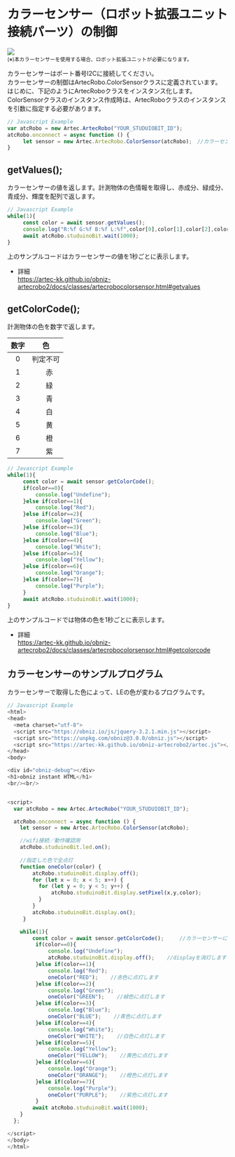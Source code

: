 # カラーセンサー（ロボット拡張ユニット接続パーツ）の制御


![](https://i.imgur.com/GNfm1P3.jpg)
<br>
<small>(※)本カラーセンサーを使用する場合、ロボット拡張ユニットが必要になります。<br></small>

カラーセンサーはポート番号I2Cに接続してください。</br>
カラーセンサーの制御はArtecRobo.ColorSensorクラスに定義されています。</br>
はじめに、下記のようにArtecRoboクラスをインスタンス化します。
ColorSensorクラスのインスタンス作成時は、ArtecRoboクラスのインスタンスを引数に指定する必要があります。
```Javascript
// Javascript Example
var atcRobo = new Artec.ArtecRobo("YOUR_STUDUIOBIT_ID");
atcRobo.onconnect = async function () {
     let sensor = new Artec.ArtecRobo.ColorSensor(atcRobo);　//カラーセンサーを接続する場合
}
```

## getValues();
カラーセンサーの値を返します。計測物体の色情報を取得し、赤成分、緑成分、青成分、輝度を配列で返します。

```Javascript
// Javascript Example
while(1){
     const color = await sensor.getValues();
     console.log("R:%f G:%f B:%f L:%f",color[0],color[1],color[2],color[3]); //カラーセンサーの値をConsoleに表示します
     await atcRobo.studuinoBit.wait(1000);
}
```
上のサンプルコードはカラーセンサーの値を1秒ごとに表示します。
* 詳細<br>
https://artec-kk.github.io/obniz-artecrobo2/docs/classes/artecrobocolorsensor.html#getvalues


## getColorCode();
計測物体の色を数字で返します。

| 数字  |  色  |
|:----:|:----:|
|  0   |判定不可|
|  1   |　赤　　|
|  2   |　緑　　|
|  3   |　青　　|
|  4   |　白　　|
|  5   |　黄　　|
|  6   |　橙　　|
|  7   |　紫　　|

```Javascript
// Javascript Example
while(1){
     const color = await sensor.getColorCode();
     if(color==0){
         console.log("Undefine");
     }else if(color==1){
         console.log("Red");
     }else if(color==2){
         console.log("Green");
     }else if(color==3){
         console.log("Blue");
     }else if(color==4){
         console.log("White");
     }else if(color==5){
         console.log("Yellow");
     }else if(color==6){
         console.log("Orange");
     }else if(color==7){
         console.log("Purple");
     }
     await atcRobo.studuinoBit.wait(1000);
}
```
上のサンプルコードでは物体の色を1秒ごとに表示します。

* 詳細<br>
https://artec-kk.github.io/obniz-artecrobo2/docs/classes/artecrobocolorsensor.html#getcolorcode

## カラーセンサーのサンプルプログラム
カラーセンサーで取得した色によって、LEの色が変わるプログラムです。
```Javascript
// Javascript Example
<html>
<head>
  <meta charset="utf-8">
  <script src="https://obniz.io/js/jquery-3.2.1.min.js"></script>
  <script src="https://unpkg.com/obniz@3.0.0/obniz.js"></script>
  <script src="https://artec-kk.github.io/obniz-artecrobo2/artec.js"></script>
</head>
<body>

<div id="obniz-debug"></div>
<h1>obniz instant HTML</h1>
<br/><br/>


<script>
  var atcRobo = new Artec.ArtecRobo("YOUR_STUDUIOBIT_ID");

  atcRobo.onconnect = async function () {
    let sensor = new Artec.ArtecRobo.ColorSensor(atcRobo);

    //wifi接続／動作確認用
    atcRobo.studuinoBit.led.on();
    
    //指定した色で全点灯
    function oneColor(color) {
        atcRobo.studuinoBit.display.off();
        for (let x = 0; x < 5; x++) {
          for (let y = 0; y < 5; y++) {
              atcRobo.studuinoBit.display.setPixel(x,y,color);
          }
        }
        atcRobo.studuinoBit.display.on();
     }

    while(1){
        const color = await sensor.getColorCode();     //カラーセンサーによって色を取得します
         if(color==0){
             console.log("Undefine");
             atcRobo.studuinoBit.display.off();    //displayを消灯します
         }else if(color==1){
             console.log("Red");
             oneColor("RED");    //赤色に点灯します
         }else if(color==2){
             console.log("Green");
             oneColor("GREEN");    //緑色に点灯します
         }else if(color==3){
             console.log("Blue");
             oneColor("BLUE");    //青色に点灯します
         }else if(color==4){
             console.log("White");
             oneColor("WHITE");    //白色に点灯します
         }else if(color==5){
             console.log("Yellow");
             oneColor("YELLOW");    //黄色に点灯します
         }else if(color==6){
             console.log("Orange");
             oneColor("ORANGE");    //橙色に点灯します
         }else if(color==7){
             console.log("Purple");
             oneColor("PURPLE");    //紫色に点灯します
         }
        await atcRobo.studuinoBit.wait(1000);
    }
  };

</script>
</body>
</html>
```

